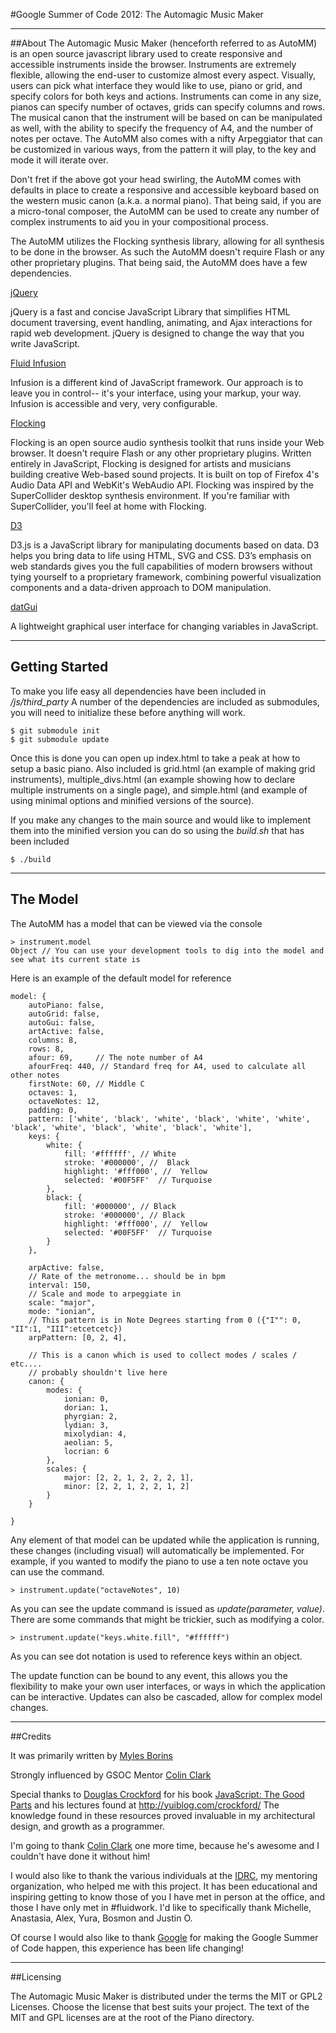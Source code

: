 #Google Summer of Code 2012: The Automagic Music Maker

------------

##About
The Automagic Music Maker (henceforth referred to as AutoMM) is an open source javascript library used to create responsive and accessible instruments inside the browser.  Instruments are extremely flexible, allowing the end-user to customize almost every aspect. Visually, users can pick what interface they would like to use, piano or grid, and specify colors for both keys and actions.  Instruments can come in any size, pianos can specify number of octaves, grids can specify columns and rows.  The musical canon that the instrument will be based on can be manipulated as well, with the ability to specify the frequency of A4, and the number of notes per octave.  The AutoMM also comes with a nifty Arpeggiator that can be customized in various ways, from the pattern it will play, to the key and mode it will iterate over.  

Don't fret if the above got your head swirling, the AutoMM comes with defaults in place to create a responsive and accessible keyboard based on the western music canon (a.k.a. a normal piano).  That being said, if you are a micro-tonal composer, the AutoMM can be used to create any number of complex instruments to aid you in your compositional process.

The AutoMM utilizes the Flocking synthesis library, allowing for all synthesis to be done in the browser. As such the AutoMM doesn't require Flash or any other proprietary plugins. That being said, the AutoMM does have a few dependencies.  

[jQuery](http://jquery.com/) 

jQuery is a fast and concise JavaScript Library that simplifies HTML document traversing, event handling, animating, and Ajax interactions for rapid web development. jQuery is designed to change the way that you write JavaScript.

[Fluid Infusion](http://www.fluidproject.org/products/infusion/) 

Infusion is a different kind of JavaScript framework. Our approach is to leave you in control-- it's your interface, using your markup, your way. Infusion is accessible and very, very configurable.

[Flocking](http://flockingjs.org/)

Flocking is an open source audio synthesis toolkit that runs inside your Web browser. It doesn't require Flash or any other proprietary plugins. Written entirely in JavaScript, Flocking is designed for artists and musicians building creative Web-based sound projects. It is built on top of Firefox 4's Audio Data API and WebKit's WebAudio API. Flocking was inspired by the SuperCollider desktop synthesis environment. If you're familiar with SuperCollider, you'll feel at home with Flocking.

[D3](http://d3js.org/)

D3.js is a JavaScript library for manipulating documents based on data. D3 helps you bring data to life using HTML, SVG and CSS. D3’s emphasis on web standards gives you the full capabilities of modern browsers without tying yourself to a proprietary framework, combining powerful visualization components and a data-driven approach to DOM manipulation. 

[datGui](http://workshop.chromeexperiments.com/examples/gui)

A lightweight graphical user interface for changing variables in JavaScript. 

------------

## Getting Started

To make you life easy all dependencies have been included in */js/third_party*  A number of the dependencies are included as submodules, you will need to initialize these before anything will work.

````
$ git submodule init
$ git submodule update
````

Once this is done you can open up index.html to take a peak at how to setup a basic piano.  Also included is grid.html (an example of making grid instruments), multiple_divs.html (an example showing how to declare multiple instruments on a single page), and simple.html (and example of using minimal options and minified versions of the source).

If you make any changes to the main source and would like to implement them into the minified version you can do so using the *build.sh* that has been included

````
$ ./build
````

------------

## The Model

The AutoMM has a model that can be viewed via the console
````
> instrument.model
Object // You can use your development tools to dig into the model and see what its current state is
````
Here is an example of the default model for reference
````
model: {
    autoPiano: false,
    autoGrid: false,
    autoGui: false,
    artActive: false,
    columns: 8,
    rows: 8,
    afour: 69,     // The note number of A4
    afourFreq: 440, // Standard freq for A4, used to calculate all other notes
    firstNote: 60, // Middle C
    octaves: 1,
    octaveNotes: 12,
    padding: 0,
    pattern: ['white', 'black', 'white', 'black', 'white', 'white', 'black', 'white', 'black', 'white', 'black', 'white'],
    keys: {
        white: {
            fill: '#ffffff', // White
            stroke: '#000000', //  Black
            highlight: '#fff000', //  Yellow
            selected: '#00F5FF'  // Turquoise
        },
        black: {
            fill: '#000000', // Black
            stroke: '#000000', // Black
            highlight: '#fff000', //  Yellow
            selected: '#00F5FF'  // Turquoise
        }
    },

    arpActive: false,
    // Rate of the metronome... should be in bpm
    interval: 150,
    // Scale and mode to arpeggiate in
    scale: "major",
    mode: "ionian",
    // This pattern is in Note Degrees starting from 0 ({"I"": 0, "II":1, "III":etcetcetc})
    arpPattern: [0, 2, 4],

    // This is a canon which is used to collect modes / scales / etc.... 
    // probably shouldn't live here
    canon: {
        modes: {
            ionian: 0,
            dorian: 1,
            phyrgian: 2,
            lydian: 3,
            mixolydian: 4,
            aeolian: 5,
            locrian: 6
        },
        scales: {
            major: [2, 2, 1, 2, 2, 2, 1],
            minor: [2, 2, 1, 2, 2, 1, 2]
        }
    }

}
````
Any element of that model can be updated while the application is running, these changes (including visual) will automatically be implemented. For example, if you wanted to modify the piano to use a ten note octave you can use the command.
````
> instrument.update("octaveNotes", 10)
````
As you can see the update command is issued as *update(parameter, value)*.  There are some commands that might be trickier, such as modifying a color.
````
> instrument.update("keys.white.fill", "#ffffff")
````
As you can see dot notation is used to reference keys within an object.

The update function can be bound to any event, this allows you the flexibility to make your own user interfaces, or ways in which the application can be interactive.  Updates can also be cascaded, allow for complex model changes.

------------

##Credits

It was primarily written by [Myles Borins](https://github.com/TheAlphaNerd)

Strongly influenced by GSOC Mentor [Colin Clark](https://github.com/colinbdclark)

Special thanks to [Douglas Crockford](http://www.crockford.com/) for his book [JavaScript: The Good Parts](http://shop.oreilly.com/product/9780596517748.do) and his lectures found at http://yuiblog.com/crockford/  The knowledge found in these resources proved invaluable in my architectural design, and growth as a programmer.

I'm going to thank [Colin Clark](https://github.com/colinbdclark) one more time, because he's awesome and I couldn't have done it without him!

I would also like to thank the various individuals at the [IDRC](http://idrc.ocad.ca/), my mentoring organization, who helped me with this project.  It has been educational and inspiring getting to know those of you I have met in person at the office, and those I have only met in #fluidwork.  I'd like to specifically thank Michelle, Anastasia, Alex, Yura, Bosmon and Justin O.

Of course I would also like to thank [Google](http://www.google.com) for making the Google Summer of Code happen, this experience has been life changing!

------------

##Licensing

The Automagic Music Maker is distributed under the terms the MIT or GPL2 Licenses. 
Choose the license that best suits your project. The text of the MIT and GPL 
licenses are at the root of the Piano directory. 
